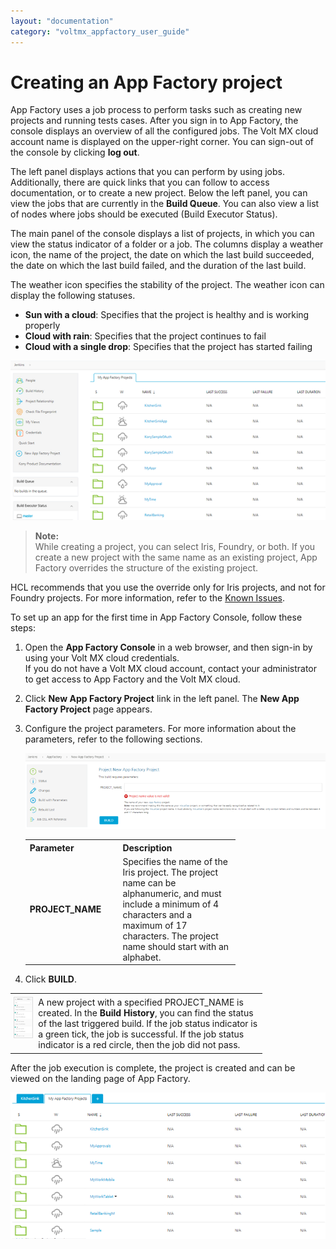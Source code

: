 ```yaml
---
layout: "documentation"
category: "voltmx_appfactory_user_guide"
---
```

                           

Creating an App Factory project
===============================

App Factory uses a job process to perform tasks such as creating new projects and running tests cases. After you sign in to App Factory, the console displays an overview of all the configured jobs. The Volt MX cloud account name is displayed on the upper-right corner. You can sign-out of the console by clicking **log out**.

The left panel displays actions that you can perform by using jobs. Additionally, there are quick links that you can follow to access documentation, or to create a new project. Below the left panel, you can view the jobs that are currently in the **Build Queue**. You can also view a list of nodes where jobs should be executed (Build Executor Status).

The main panel of the console displays a list of projects, in which you can view the status indicator of a folder or a job. The columns display a weather icon, the name of the project, the date on which the last build succeeded, the date on which the last build failed, and the duration of the last build.

The weather icon specifies the stability of the project. The weather icon can display the following statuses.

*   **Sun with a cloud**: Specifies that the project is healthy and is working properly
*   **Cloud with rain**: Specifies that the project continues to fail
*   **Cloud with a single drop**: Specifies that the project has started failing

![](Resources/Images/MyAppFactory_Projects.png)

> **Note:**  
While creating a project, you can select Iris, Foundry, or both. If you create a new project with the same name as an existing project, App Factory overrides the structure of the existing project.  
  
HCL recommends that you use the override only for Iris projects, and not for Foundry projects. For more information, refer to the [Known Issues](Known_Issues.html#Upgrading).  

To set up an app for the first time in App Factory Console, follow these steps:

1.  Open the **App Factory Console** in a web browser, and then sign-in by using your Volt MX cloud credentials.  
    If you do not have a Volt MX cloud account, contact your administrator to get access to App Factory and the Volt MX cloud.
2.  Click **New App Factory Project** link in the left panel. The **New App Factory Project** page appears.
    
3.  Configure the project parameters. For more information about the parameters, refer to the following sections.
    
    [![](Resources/Images/NewProject_V9SP2_thumb_750_0.png)](Resources/Images/NewProject_V9SP2.png)
    
    <table style="mc-table-style: url('Resources/TableStyles/Basic.css');width: 70%;" class="TableStyle-Basic" cellspacing="0"><colgroup><col class="TableStyle-Basic-Column-Column1" style="width: 25%;"> <col class="TableStyle-Basic-Column-Column1" style="width: 45%;"></colgroup><tbody><tr class="TableStyle-Basic-Body-Body1"><th class="TableStyle-Basic-BodyE-Column1-Body1">Parameter</th><th class="TableStyle-Basic-BodyD-Column1-Body1">Description</th></tr><tr class="TableStyle-Basic-Body-Body1"><td class="TableStyle-Basic-BodyB-Column1-Body1"><b>PROJECT_NAME</b></td><td class="TableStyle-Basic-BodyA-Column1-Body1">Specifies the name of the Iris project. The project name can be alphanumeric, and must include a minimum of 4 characters and a maximum of 17 characters. The project name should start with an alphabet.</td></tr></tbody></table>
    
4.  Click **BUILD**.

<table style="width: 80%;border-left-style: none;border-left-width: 0pt;border-left-color: #ccc;border-right-style: none;border-right-width: 0pt;border-right-color: #ccc;border-top-style: none;border-top-width: 0pt;border-top-color: #ccc;border-bottom-style: none;border-bottom-width: 0pt;border-bottom-color: #ccc;"><colgroup><col> <col></colgroup><tbody><tr style="border: none;"><td style="text-align: left;vertical-align: top;padding-left: 5px;padding-right: 5px;padding-top: 5px;padding-bottom: 5px;border-left-style: none;border-left-width: 0px;border-left-color: #fff;border-right-style: none;border-right-width: 0px;border-right-color: #fff;border-top-style: none;border-top-width: 0px;border-top-color: #fff;border-bottom-style: none;border-bottom-width: 0px;border-bottom-color: #bbb;"><img src="Resources/Images/Build_History.png" style="border-left-style: solid;border-left-width: 1px;border-left-color: #dcdcdc;border-right-style: solid;border-right-width: 1px;border-right-color: #dcdcdc;border-top-style: solid;border-top-width: 1px;border-top-color: #dcdcdc;border-bottom-style: solid;border-bottom-width: 1px;border-bottom-color: #dcdcdc;"></td><td style="text-align: left;vertical-align: top;padding-left: 5px;padding-right: 5px;padding-top: 5px;padding-bottom: 5px;border-left-style: none;border-left-width: 0px;border-left-color: #fff;border-right-style: none;border-right-width: 0px;border-right-color: #fff;border-top-style: none;border-top-width: 0px;border-top-color: #fff;border-bottom-style: none;border-bottom-width: 0px;border-bottom-color: #bbb;">A new project with a specified PROJECT_NAME is created. In the <b>Build History</b>, you can find the status of the last triggered build. If the job status indicator is a green tick, the job is successful. If the job status indicator is a red circle, then the job did not pass.</td></tr></tbody></table>

After the job execution is complete, the project is created and can be viewed on the landing page of App Factory.

![](Resources/Images/AppCreatedView.png)
